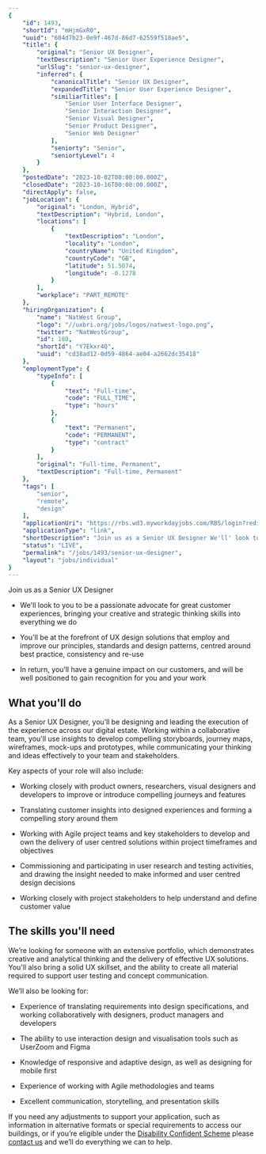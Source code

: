```yaml
---
{
	"id": 1493,
	"shortId": "mHjmGxR0",
	"uuid": "604d7b23-0e9f-467d-86d7-62559f518ae5",
	"title": {
		"original": "Senior UX Designer",
		"textDescription": "Senior User Experience Designer",
		"urlSlug": "senior-ux-designer",
		"inferred": {
			"canonicalTitle": "Senior UX Designer",
			"expandedTitle": "Senior User Experience Designer",
			"similiarTitles": [
				"Senior User Interface Designer",
				"Senior Interaction Designer",
				"Senior Visual Designer",
				"Senior Product Designer",
				"Senior Web Designer"
			],
			"seniorty": "Senior",
			"seniortyLevel": 4
		}
	},
	"postedDate": "2023-10-02T00:00:00.000Z",
	"closedDate": "2023-10-16T00:00:00.000Z",
	"directApply": false,
	"jobLocation": {
		"original": "London, Hybrid",
		"textDescription": "Hybrid, London",
		"locations": [
			{
				"textDescription": "London",
				"locality": "London",
				"countryName": "United Kingdom",
				"countryCode": "GB",
				"latitude": 51.5074,
				"longitude": -0.1278
			}
		],
		"workplace": "PART_REMOTE"
	},
	"hiringOrganization": {
		"name": "NatWest Group",
		"logo": "//uxbri.org/jobs/logos/natwest-logo.png",
		"twitter": "NatWestGroup",
		"id": 180,
		"shortId": "Y7Ekxr4Q",
		"uuid": "cd38ad12-0d59-4864-ae04-a2662dc35418"
	},
	"employmentType": {
		"typeInfo": [
			{
				"text": "Full-time",
				"code": "FULL_TIME",
				"type": "hours"
			},
			{
				"text": "Permanent",
				"code": "PERMANENT",
				"type": "contract"
			}
		],
		"original": "Full-time, Permanent",
		"textDescription": "Full-time, Permanent"
	},
	"tags": [
		"senior",
		"remote",
		"design"
	],
	"applicationUri": "https://rbs.wd3.myworkdayjobs.com/RBS/login?redirect=%2FRBS%2Fjob%2FEdinburgh%2FUX-Designer_R-00212493-1%2Fapply%3Ftid%3Dx_59105f81-cae8-4dd6-90c6-4f4fb34b068b%26source%3D326%26_gl%3D1*g3vly7*_ga*MTE2NzkxMjQyNy4xNjk0Njg2NjY4*_ga_CXP69N77PR*MTY5NjM5ODczNy41LjEuMTY5NjM5ODgwMi4wLjAuMA..",
	"applicationType": "link",
	"shortDescription": "Join us as a Senior UX Designer We'll' look to you to be a passionate advocate for great customer experiences, bringing your creative and strategic thinking skills into everything we do You'll' be at",
	"status": "LIVE",
	"permalink": "/jobs/1493/senior-ux-designer",
	"layout": "jobs/individual"
}
---
```

<p>Join us as a Senior UX Designer</p><ul><li><p>We'll look to you to be a passionate advocate for great customer experiences, bringing your creative and strategic thinking skills into everything we do</p></li><li><p>You'll be at the forefront of UX design solutions that employ and improve our principles, standards and design patterns, centred around best practice, consistency and re-use</p></li><li><p>In return, you’ll have a genuine impact on our customers, and will be well positioned to gain recognition for you and your work</p></li></ul><h2>What you'll do</h2><p>As a Senior UX Designer, you’ll be designing and leading the execution of the experience across our digital estate. Working within a collaborative team, you'll use insights to develop compelling storyboards, journey maps, wireframes, mock-ups and prototypes, while communicating your thinking and ideas effectively to your team and stakeholders.</p><p>Key aspects of your role will also include:</p><ul><li><p>Working closely with product owners, researchers, visual designers and developers to improve or introduce compelling journeys and features</p></li><li><p>Translating customer insights into designed experiences and forming a compelling story around them</p></li><li><p>Working with Agile project teams and key stakeholders to develop and own the delivery of user centred solutions within project timeframes and objectives</p></li><li><p>Commissioning and participating in user research and testing activities, and drawing the insight needed to make informed and user centred design decisions</p></li><li><p>Working closely with project stakeholders to help understand and define customer value</p></li></ul><h2>The skills you'll need</h2><p>We’re looking for someone with an extensive portfolio, which demonstrates creative and analytical thinking and the delivery of effective UX solutions. You'll also bring a solid UX skillset, and the ability to create all material required to support user testing and concept communication.</p><p>We’ll also be looking for:</p><ul><li><p>Experience of translating requirements into design specifications, and working collaboratively with designers, product managers and developers</p></li><li><p>The ability to use interaction design and visualisation tools such as UserZoom and Figma</p></li><li><p>Knowledge of responsive and adaptive design, as well as designing for mobile first</p></li><li><p>Experience of working with Agile methodologies and teams</p></li><li><p>Excellent communication, storytelling, and presentation skills</p></li></ul><p>If you need any adjustments to support your application, such as information in alternative formats or special requirements to access our buildings, or if you’re eligible under the <a target="_blank" rel="noopener noreferrer nofollow" href="https://jobs.natwestgroup.com/pages/inclusive-hiring">Disability Confident Scheme</a> please <a target="_blank" rel="noopener noreferrer nofollow" href="mailto:RBSResourcingmailbox@rbs.com">contact us</a> and we’ll do everything we can to help.</p>
